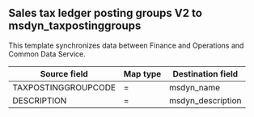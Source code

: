 ## Sales tax ledger posting groups V2 to msdyn_taxpostinggroups

This template synchronizes data between Finance and Operations and Common Data Service.

Source field | Map type | Destination field
---|---|---
TAXPOSTINGGROUPCODE | = | msdyn_name
DESCRIPTION | = | msdyn_description
